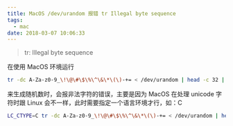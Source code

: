 ```yaml
---
title: MacOS /dev/urandom 报错 tr Illegal byte sequence
tags:
  - mac
date: 2018-03-07 10:06:33
---
```


> tr: Illegal byte sequence

<!-- more -->
在使用 MacOS 环境运行
```bash
tr -dc A-Za-z0-9_\!\@\#\$\%\^\&\*\(\)-+= < /dev/urandom | head -c 32 | xargs
```
来生成随机数时，会报非法字符的错误，主要是因为 MacOS 在处理 unicode 字符时跟 Linux 会不一样，此时需要指定一个语言环境才行，如：C
```bash
LC_CTYPE=C tr -dc A-Za-z0-9_\!\@\#\$\%\^\&\*\(\)-+= < /dev/urandom | head -c 32 | xargs
```
